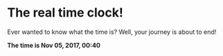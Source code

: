 # The real time clock!

Ever wanted to know what the time is? Well, your journey is about to end!

**The time is Nov 05, 2017, 00:40**